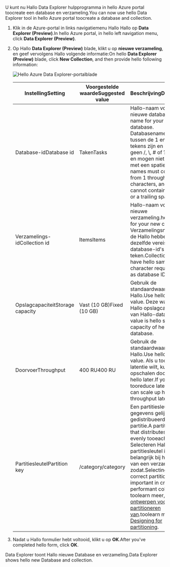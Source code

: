 <span data-ttu-id="2cb47-101">U kunt nu Hallo Data Explorer hulpprogramma in hello Azure portal toocreate een database en verzameling.</span><span class="sxs-lookup"><span data-stu-id="2cb47-101">You can now use hello Data Explorer tool in hello Azure portal toocreate a database and collection.</span></span> 

1. <span data-ttu-id="2cb47-102">Klik in de Azure-portal in links navigatiemenu Hallo Hallo op **Data Explorer (Preview)**.</span><span class="sxs-lookup"><span data-stu-id="2cb47-102">In hello Azure portal, in hello left navigation menu, click **Data Explorer (Preview)**.</span></span> 

2. <span data-ttu-id="2cb47-103">Op Hallo **Data Explorer (Preview)** blade, klikt u op **nieuwe verzameling**, en geef vervolgens Hallo volgende informatie:</span><span class="sxs-lookup"><span data-stu-id="2cb47-103">On hello **Data Explorer (Preview)** blade, click **New Collection**, and then provide hello following information:</span></span>

    ![Hello Azure Data Explorer-portalblade](./media/cosmos-db-create-collection/azure-cosmosdb-data-explorer.png)

    <span data-ttu-id="2cb47-105">Instelling</span><span class="sxs-lookup"><span data-stu-id="2cb47-105">Setting</span></span>|<span data-ttu-id="2cb47-106">Voorgestelde waarde</span><span class="sxs-lookup"><span data-stu-id="2cb47-106">Suggested value</span></span>|<span data-ttu-id="2cb47-107">Beschrijving</span><span class="sxs-lookup"><span data-stu-id="2cb47-107">Description</span></span>
    ---|---|---
    <span data-ttu-id="2cb47-108">Database-id</span><span class="sxs-lookup"><span data-stu-id="2cb47-108">Database id</span></span>|<span data-ttu-id="2cb47-109">Taken</span><span class="sxs-lookup"><span data-stu-id="2cb47-109">Tasks</span></span>|<span data-ttu-id="2cb47-110">Hallo-naam voor de nieuwe database.</span><span class="sxs-lookup"><span data-stu-id="2cb47-110">hello name for your new database.</span></span> <span data-ttu-id="2cb47-111">Databasenamen moeten tussen de 1 en 255 tekens zijn en mogen geen /, \\, # of ? bevatten en mogen niet eindigen met een spatie.</span><span class="sxs-lookup"><span data-stu-id="2cb47-111">Database names must contain from 1 through 255 characters, and they cannot contain /, \\, #, ?, or a trailing space.</span></span>
    <span data-ttu-id="2cb47-112">Verzamelings-id</span><span class="sxs-lookup"><span data-stu-id="2cb47-112">Collection id</span></span>|<span data-ttu-id="2cb47-113">Items</span><span class="sxs-lookup"><span data-stu-id="2cb47-113">Items</span></span>|<span data-ttu-id="2cb47-114">Hallo-naam voor de nieuwe verzameling.</span><span class="sxs-lookup"><span data-stu-id="2cb47-114">hello name for your new collection.</span></span> <span data-ttu-id="2cb47-115">Verzamelingsnamen van de Hallo hebben dezelfde vereisten als de database-id's teken.</span><span class="sxs-lookup"><span data-stu-id="2cb47-115">Collection names have hello same character requirements as database IDs.</span></span>
    <span data-ttu-id="2cb47-116">Opslagcapaciteit</span><span class="sxs-lookup"><span data-stu-id="2cb47-116">Storage capacity</span></span>| <span data-ttu-id="2cb47-117">Vast (10 GB)</span><span class="sxs-lookup"><span data-stu-id="2cb47-117">Fixed (10 GB)</span></span>|<span data-ttu-id="2cb47-118">Gebruik de standaardwaarde Hallo.</span><span class="sxs-lookup"><span data-stu-id="2cb47-118">Use hello default value.</span></span> <span data-ttu-id="2cb47-119">Deze waarde is Hallo opslagcapaciteit van Hallo-database.</span><span class="sxs-lookup"><span data-stu-id="2cb47-119">This value is hello storage capacity of hello database.</span></span>
    <span data-ttu-id="2cb47-120">Doorvoer</span><span class="sxs-lookup"><span data-stu-id="2cb47-120">Throughput</span></span>|<span data-ttu-id="2cb47-121">400 RU</span><span class="sxs-lookup"><span data-stu-id="2cb47-121">400 RU</span></span>|<span data-ttu-id="2cb47-122">Gebruik de standaardwaarde Hallo.</span><span class="sxs-lookup"><span data-stu-id="2cb47-122">Use hello default value.</span></span> <span data-ttu-id="2cb47-123">Als u tooreduce latentie wilt, kunt u opschalen doorvoer hello later.</span><span class="sxs-lookup"><span data-stu-id="2cb47-123">If you want tooreduce latency, you can scale up hello throughput later.</span></span>
    <span data-ttu-id="2cb47-124">Partitiesleutel</span><span class="sxs-lookup"><span data-stu-id="2cb47-124">Partition key</span></span>|<span data-ttu-id="2cb47-125">/category</span><span class="sxs-lookup"><span data-stu-id="2cb47-125">/category</span></span>|<span data-ttu-id="2cb47-126">Een partitiesleutel die gegevens gelijkmatig gedistribueerd tooeach partitie.</span><span class="sxs-lookup"><span data-stu-id="2cb47-126">A partition key that distributes data evenly tooeach partition.</span></span> <span data-ttu-id="2cb47-127">Selecteren Hallo juist partitiesleutel is belangrijk bij het maken van een verzameling zodat.</span><span class="sxs-lookup"><span data-stu-id="2cb47-127">Selecting hello correct partition key is important in creating a performant collection.</span></span> <span data-ttu-id="2cb47-128">toolearn meer, Zie [ontwerpen voor het partitioneren van](../articles/cosmos-db/partition-data.md#designing-for-partitioning).</span><span class="sxs-lookup"><span data-stu-id="2cb47-128">toolearn more, see [Designing for partitioning](../articles/cosmos-db/partition-data.md#designing-for-partitioning).</span></span>    
3. <span data-ttu-id="2cb47-129">Nadat u Hallo formulier hebt voltooid, klikt u op **OK**.</span><span class="sxs-lookup"><span data-stu-id="2cb47-129">After you've completed hello form, click **OK**.</span></span>

<span data-ttu-id="2cb47-130">Data Explorer toont Hallo nieuwe Database en verzameling.</span><span class="sxs-lookup"><span data-stu-id="2cb47-130">Data Explorer shows hello new Database and collection.</span></span> 
